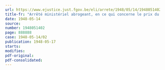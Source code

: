 ```yaml
---
url: https://www.ejustice.just.fgov.be/eli/arrete/1948/05/14/1948051402/justel
title-fr: "Arrêté ministériel abrogeant, en ce qui concerne le prix du remoulage, l'arrêté ministériel du 23 mars 1948, réglementant les prix de certaines marchandises destinées à l'alimentation du bétail"
date: 1948-05-14
source:
number: 1948051402
page: 888888
case: 1948-05-14/02
publication: 1948-05-17
starts:
modifies:
pdf-original:
pdf-consolidated:
---
```


